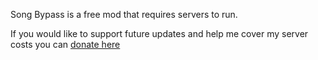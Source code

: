 Song Bypass is a free mod that requires servers to run.

If you would like to support future updates and help me cover my server costs you can [donate here](https://nns4.me/donate)